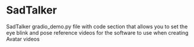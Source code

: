 # SadTalker
SadTalker gradio_demo.py file with code section that allows you to set the eye blink and pose reference videos for the software to use when creating Avatar videos
